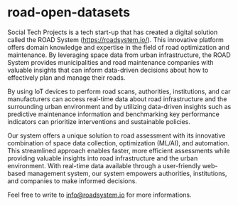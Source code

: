 # road-open-datasets

Social Tech Projects is a tech start-up that has created a digital solution called the ROAD System (https://roadsystem.io/). This innovative platform offers domain knowledge and expertise in the field of road optimization and maintenance. By leveraging space data from urban infrastructure, the ROAD System provides municipalities and road maintenance companies with valuable insights that can inform data-driven decisions about how to effectively plan and manage their roads.

By using IoT devices to perform road scans, authorities, institutions, and car manufacturers can access real-time data about road infrastructure and the surrounding urban environment and by utilizing data-driven insights such as predictive maintenance information and benchmarking key performance indicators can prioritize interventions and sustainable policies.

Our system offers a unique solution to road assessment with its innovative combination of space data collection, optimization (ML/AI), and automation. This streamlined approach enables faster, more efficient assessments while providing valuable insights into road infrastructure and the urban environment. With real-time data available through a user-friendly web-based management system, our system empowers authorities, institutions, and companies to make informed decisions.

Feel free to write to info@roadsystem.io for more informations.
